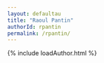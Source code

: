 ```yaml
---
layout: defaultau
title: "Raoul Pantin"
authorId: rpantin
permalink: /rpantin/
---
```

{% include loadAuthor.html %}
<script>
    $(document).ready(function(){
        showAuthorBio('{{ page.authorId }}');
   });
</script>